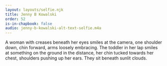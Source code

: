 ```yaml
---
layout: layouts/selfie.njk
title: Jenny B Kowalski
order: 52
is-in-chapbook: false
audio: jenny-b-kowalski-alt-text-selfie.m4a
---
```

A woman with creases beneath her eyes smiles at the camera, one shoulder down, chin forward, arms loosely embracing. The toddler in her lap smiles at something on the ground in the distance, her chin tucked towards her chest, shoulders pushing up her ears. They sit beneath sunlit clouds.
